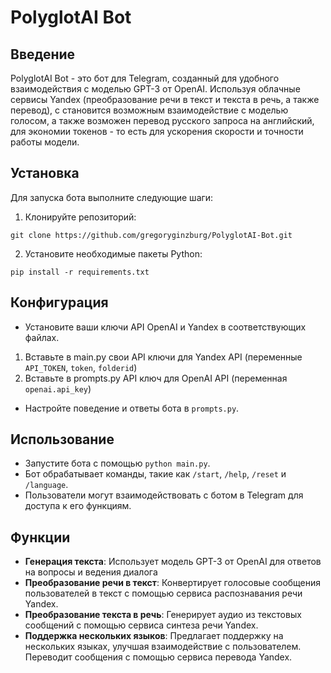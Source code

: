 # PolyglotAI Bot

## Введение
PolyglotAI Bot - это бот для Telegram, созданный для удобного взаимодействия с моделью GPT-3 от OpenAI. Используя облачные сервисы Yandex (преобразование речи в текст и текста в речь, а также перевод), с становится возможным взаимодействие с моделью голосом, а также возможен перевод русского запроса на английский, для экономии токенов - то есть для ускорения скорости и точности работы модели.

## Установка
Для запуска бота выполните следующие шаги:
1. Клонируйте репозиторий: 
```
git clone https://github.com/gregoryginzburg/PolyglotAI-Bot.git
```
2. Установите необходимые пакеты Python:
```
pip install -r requirements.txt
```

## Конфигурация
- Установите ваши ключи API OpenAI и Yandex в соответствующих файлах.
1. Вставьте в main.py свои API ключи для Yandex API (переменные `API_TOKEN`, `token`, `folderid`)
2. Вставьте в prompts.py API ключ для OpenAI API (переменная `openai.api_key`)
- Настройте поведение и ответы бота в `prompts.py`.

## Использование
- Запустите бота с помощью `python main.py`.
- Бот обрабатывает команды, такие как `/start`, `/help`, `/reset` и `/language`.
- Пользователи могут взаимодействовать с ботом в Telegram для доступа к его функциям.

## Функции
- **Генерация текста**: Использует модель GPT-3 от OpenAI для ответов на вопросы и ведения диалога
- **Преобразование речи в текст**: Конвертирует голосовые сообщения пользователей в текст с помощью сервиса распознавания речи Yandex.
- **Преобразование текста в речь**: Генерирует аудио из текстовых сообщений с помощью сервиса синтеза речи Yandex.
- **Поддержка нескольких языков**: Предлагает поддержку на нескольких языках, улучшая взаимодействие с пользователем. Переводит сообщения с помощью сервиса перевода Yandex.



